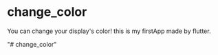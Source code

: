 # change_color

You can change your display's color!
this is my firstApp made by flutter.

"# change_color" 
